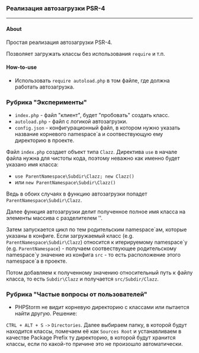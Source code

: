### Реализация автозагрузки PSR-4
___
#### About

Простая реализация автозагрузки PSR-4.

Позволяет загружать классы без использования `require` и т.п.


#### How-to-use

- Использовать `require autoload.php` в том файле, где должна работать автозагрузка.

### Рубрика "Эксперименты"
- `index.php` - файл "клиент", будет "пробовать" создать класс.
- `autoload.php` - файл с логикой автозагрузки.
- `config.json` - конфигурационный файл, в котором нужно указать название корневого namespace`а и соотвествующую ему директорию в проекте.

Файл `index.php` создает объект типа `Clazz`. Директива `use` в начале файла нужна для чистоты кода, поэтому неважно как именно будет указано имя класса:

- `use ParentNamespace\Subdir\Clazz; new Clazz()`
- или `new ParentNamespace\Subdir\Clazz()`

Ведь в обоих случаях в функцию автозагрузки попадет `ParentNamespace\Subdir\Clazz`.

Далее функция автозагрузки делит полученное полное имя класса на элементы массива с разделителем '\'.

Затем запускается цикл по тем родительским namespace\`ам, которые указаны в конфиге. 
Если загружаемый класс (e.g. `ParentNamespace\Subdir\Clazz`) относится к итерируемому namespace\`у (e.g. `ParentNamespace`) - получаем соотвествующее родительскому namespace\`у 
значение из конфига `src` - то есть расположение этого namespace\`а в проекте.

Потом добавляем к полученному значению относительный путь к файлу класса, то есть `Subdir\Clazz`
и получается `src/Subdir/Clazz`.

### Рубрика "Частые вопросы от пользователей"

- PHPStorm не видит корневую директорию с классами или пытается найти другую. Решение:

`CTRL + ALT + S` `->` `Directories`. Далее выбираем папку, в которой будут
  находится классы, помечаем её как `Sources Root` и устанавливаем в качестве Package Prefix ту директорию, в которой будут хранится классы,
если по какой-то причине это не произошло автоматически.